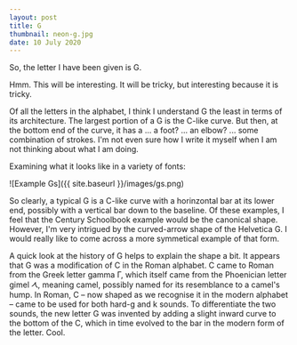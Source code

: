 ```yaml
---
layout: post
title: G
thumbnail: neon-g.jpg
date: 10 July 2020
---
```


So, the letter I have been given is G.

Hmm. This will be interesting. It will be tricky, but interesting because it is tricky.

Of all the letters in the alphabet, I think I understand G the least in terms of its architecture. The largest portion of a G is the C-like curve. But then, at the bottom end of the curve, it has a ... a foot? ... an elbow? ... some combination of strokes. I'm not even sure how I write it myself when I am not thinking about what I am doing.

Examining what it looks like in a variety of fonts:

![Example Gs]({{ site.baseurl }}/images/gs.png)

So clearly, a typical G is a C-like curve with a horinzontal bar at its lower end, possibly with a vertical bar down to the baseline. Of these examples, I feel that the Century Schoolbook example would be the canonical shape. However, I'm very intrigued by the curved-arrow shape of the Helvetica G. I would really like to come across a more symmetical example of that form.

A quick look at the history of G helps to explain the shape a bit. It appears that G was a modification of C in the Roman alphabet. C came to Roman from the Greek letter gamma Γ, which itself came from the Phoenician letter gimel 𐡂, meaning camel, possibly named for its resemblance to a camel's hump. In Roman, C – now shaped as we recognise it in the modern alphabet – came to be used for both hard-g and k sounds. To differentiate the two sounds, the new letter G was invented by adding a slight inward curve to the bottom of the C, which in time evolved to the bar in the modern form of the letter. Cool.
